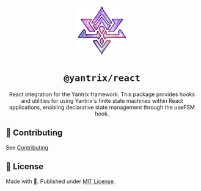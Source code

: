<div align="center">
  <img width="128" src="/docs/public/logo.png" />
  <h1><code>@yantrix/react</code></h1>
  <p>React integration for the Yantrix framework. This package provides hooks and utilities for using Yantrix's finite state machines within React applications, enabling declarative state management through the useFSM hook.</p>
</div>

## 🌱 Contributing

See [Contributing](https://tfcp68.github.io/yantrix/contributing/)

## 📜 License

Made with 💜. Published under [MIT License](./LICENSE).
